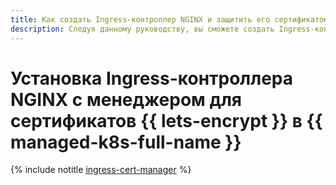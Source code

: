 ```yaml
---
title: Как создать Ingress-контроллер NGINX и защитить его сертификатом {{ lets-encrypt }} в {{ managed-k8s-full-name }}
description: Следуя данному руководству, вы сможете создать Ingress-контроллер NGINX и защитить его сертификатом {{ lets-encrypt }} в {{ managed-k8s-name }}.
---
```


# Установка Ingress-контроллера NGINX с менеджером для сертификатов {{ lets-encrypt }} в {{ managed-k8s-full-name }}

{% include notitle [ingress-cert-manager](../../_tutorials/k8s/ingress-cert-manager.md) %}